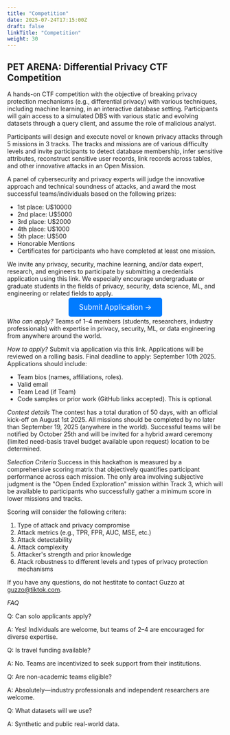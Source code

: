 ```yaml
---
title: "Competition"
date: 2025-07-24T17:15:00Z
draft: false
linkTitle: "Competition"
weight: 30
---
```


## PET ARENA: Differential Privacy CTF Competition

A hands-on CTF competition with the objective of breaking privacy protection mechanisms (e.g., differential privacy) with various techniques, including machine learning, in an interactive database setting. Participants will gain access to a simulated DBS with various static and evolving datasets through a query client, and assume the role of malicious analyst.

Participants will design and execute novel or known privacy attacks through 5 missions in 3 tracks. The tracks and missions are of various difficulty levels and invite participants to detect database membership, infer sensitive attributes, reconstruct sensitive user records, link records across tables, and other innovative attacks in an Open Mission. 

A panel of cybersecurity and privacy experts will judge the innovative approach and technical soundness of attacks, and award the most successful teams/individuals based on the following prizes: 
  - 1st place: U$10000
  - 2nd place: U$5000
  - 3rd place: U$2000
  - 4th place: U$1000
  - 5th place: U$500
  - Honorable Mentions
  - Certificates for participants who have completed at least one mission.

We invite any privacy, security, machine learning, and/or data expert, research, and engineers to participate by submitting a credentials application using this link. We especially encourage undergraduate or graduate students in the fields of privacy, security, data science, ML, and engineering or related fields to apply.

<p style="text-align: center;">
  <a href="https://forms.gle/QUNnCsfLitHBKTfeA" class="button" style="font-size: 1.2em; padding: 12px 24px; background-color: #007bff; color: white; text-decoration: none; border-radius: 5px;">Submit Application &rarr;</a>
</p>

*Who can apply?*
Teams of 1–4 members (students, researchers, industry professionals) with expertise in privacy, security, ML, or data engineering from anywhere around the world. 

*How to apply?*
Submit via application via this link. Applications will be reviewed on a rolling basis. Final deadline to apply: September 10th 2025. 
Applications should include:
- Team bios (names, affiliations, roles).
- Valid email
- Team Lead (if Team)
- Code samples or prior work (GitHub links accepted). This is optional.

*Contest details*
The contest has a total duration of 50 days, with an official kick-off on August 1st 2025. All missions should be completed by no later than September 19, 2025 (anywhere in the world).  Successful teams will be notified by October 25th and will be invited for a hybrid award ceremony (limited need-basis travel budget available upon request) location to be determined. 

*Selection Criteria*
Success in this hackathon is measured by a comprehensive scoring matrix that objectively quantifies participant performance across each mission. The only area involving subjective judgment is the "Open Ended Exploration" mission within Track 3, which will be available to participants who successfully gather a minimum score in lower missions and tracks.

Scoring will consider the following critera:
1. Type of attack and privacy compromise
2. Attack metrics (e.g., TPR, FPR, AUC, MSE, etc.)
3. Attack detectability 
4. Attack complexity
5. Attacker's strength and prior knowledge
6. Atack robustness to different levels and types of privacy protection mechanisms


If you have any questions, do not hestitate to contact Guzzo at guzzo@tiktok.com. 

*FAQ*

Q: Can solo applicants apply?

A: Yes! Individuals are welcome, but teams of 2–4 are encouraged for diverse expertise.

Q: Is travel funding available?

A: No. Teams are incentivized to seek support from their institutions.

Q: Are non-academic teams eligible?

A: Absolutely—industry professionals and independent researchers are welcome.

Q: What datasets will we use?

A: Synthetic and public real-world data.


